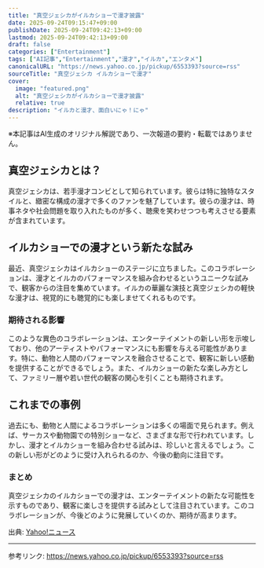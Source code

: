```yaml
---
title: "真空ジェシカがイルカショーで漫才披露"
date: 2025-09-24T09:15:47+09:00
publishDate: 2025-09-24T09:42:13+09:00
lastmod: 2025-09-24T09:42:13+09:00
draft: false
categories: ["Entertainment"]
tags: ["AI記事","Entertainment","漫才","イルカ","エンタメ"]
canonicalURL: "https://news.yahoo.co.jp/pickup/6553393?source=rss"
sourceTitle: "真空ジェシカ イルカショーで漫才"
cover:
  image: "featured.png"
  alt: "真空ジェシカがイルカショーで漫才披露"
  relative: true
description: "イルカと漫才、面白いにゃ！にゃ"
---
```

※本記事はAI生成のオリジナル解説であり、一次報道の要約・転載ではありません。

## 真空ジェシカとは？
真空ジェシカは、若手漫才コンビとして知られています。彼らは特に独特なスタイルと、緻密な構成の漫才で多くのファンを魅了しています。彼らの漫才は、時事ネタや社会問題を取り入れたものが多く、聴衆を笑わせつつも考えさせる要素が含まれています。

## イルカショーでの漫才という新たな試み
最近、真空ジェシカはイルカショーのステージに立ちました。このコラボレーションは、漫才とイルカのパフォーマンスを組み合わせるというユニークな試みで、観客からの注目を集めています。イルカの華麗な演技と真空ジェシカの軽快な漫才は、視覚的にも聴覚的にも楽しませてくれるものです。

### 期待される影響
このような異色のコラボレーションは、エンターテイメントの新しい形を示唆しており、他のアーティストやパフォーマンスにも影響を与える可能性があります。特に、動物と人間のパフォーマンスを融合させることで、観客に新しい感動を提供することができるでしょう。また、イルカショーの新たな楽しみ方として、ファミリー層や若い世代の観客の関心を引くことも期待されます。

## これまでの事例
過去にも、動物と人間によるコラボレーションは多くの場面で見られます。例えば、サーカスや動物園での特別ショーなど、さまざまな形で行われています。しかし、漫才とイルカショーを組み合わせる試みは、珍しいと言えるでしょう。この新しい形がどのように受け入れられるのか、今後の動向に注目です。

### まとめ
真空ジェシカのイルカショーでの漫才は、エンターテイメントの新たな可能性を示すものであり、観客に楽しさを提供する試みとして注目されています。このコラボレーションが、今後どのように発展していくのか、期待が高まります。

出典: [Yahoo!ニュース](https://news.yahoo.co.jp/pickup/6553393?source=rss)

---
参考リンク: https://news.yahoo.co.jp/pickup/6553393?source=rss
